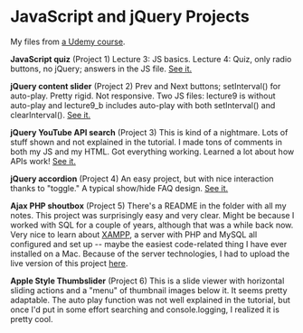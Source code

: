 JavaScript and jQuery Projects
========================

My files from [a Udemy course](https://www.udemy.com/projects-in-javascript-jquery/).

**JavaScript quiz** (Project 1) Lecture 3: JS basics. Lecture 4: Quiz, only radio buttons, no jQuery; answers in the JS file. [See it.](http://macloo.github.io/projects-javascript-jquery/JavaScript%20quiz/lecture4.html)

**jQuery content slider** (Project 2) Prev and Next buttons; setInterval() for auto-play. Pretty rigid. Not responsive. Two JS files: lecture9 is without auto-play and lecture9_b includes auto-play with both setInterval() and clearInterval(). [See it.](http://macloo.github.io/projects-javascript-jquery/jQuery%20content%20slider/lecture9.html)

**jQuery YouTube API search** (Project 3) This is kind of a nightmare. Lots of stuff shown and not explained in the tutorial. I made tons of comments in both my JS and my HTML. Got everything working. Learned a lot about how APIs work! [See it.](http://macloo.github.io/projects-javascript-jquery/jQuery%20YouTube%20API%20search/lecture12.html)

**jQuery accordion** (Project 4) An easy project, but with nice interaction thanks to "toggle." A typical show/hide FAQ design. [See it.](http://macloo.github.io/projects-javascript-jquery/jQuery%20accordion/lecture18.html)

**Ajax PHP shoutbox** (Project 5) There's a README in the folder with all my notes. This project was surprisingly easy and very clear. Might be because I worked with SQL for a couple of years, although that was a while back now. Very nice to learn about [XAMPP](https://www.apachefriends.org/index.html), a server with PHP and MySQL all configured and set up -- maybe the easiest code-related thing I have ever installed on a Mac. Because of the server technologies, I had to upload the live version of this project [here](http://weimergeeks.com/js_shoutbox/index.php). 

**Apple Style Thumbslider** (Project 6) This is a slide viewer with horizontal sliding actions and a "menu" of thumbnail images below it. It seems pretty adaptable. The auto play function was not well explained in the tutorial, but once I'd put in some effort searching and console.logging, I realized it is pretty cool. 